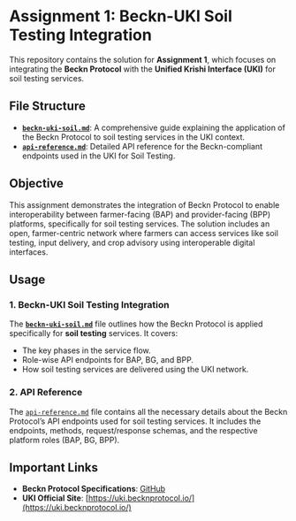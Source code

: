 # Assignment 1: Beckn-UKI Soil Testing Integration

This repository contains the solution for **Assignment 1**, which focuses on integrating the **Beckn Protocol** with the **Unified Krishi Interface (UKI)** for soil testing services.

## File Structure

-   **[`beckn-uki-soil.md`](./beckn-uki-soil.md)**: A comprehensive guide explaining the application of the Beckn Protocol to soil testing services in the UKI context.
-   **[`api-reference.md`](./api-reference.md)**: Detailed API reference for the Beckn-compliant endpoints used in the UKI for Soil Testing.

## Objective

This assignment demonstrates the integration of Beckn Protocol to enable interoperability between farmer-facing (BAP) and provider-facing (BPP) platforms, specifically for soil testing services. The solution includes an open, farmer-centric network where farmers can access services like soil testing, input delivery, and crop advisory using interoperable digital interfaces.

## Usage

### 1. **Beckn-UKI Soil Testing Integration**

The **[`beckn-uki-soil.md`](./beckn-uki-soil.md)** file outlines how the Beckn Protocol is applied specifically for **soil testing** services. It covers:

-   The key phases in the service flow.
-   Role-wise API endpoints for BAP, BG, and BPP.
-   How soil testing services are delivered using the UKI network.

### 2. **API Reference**

The [`api-reference.md`](./api-reference.md) file contains all the necessary details about the Beckn Protocol’s API endpoints used for soil testing services. It includes the endpoints, methods, request/response schemas, and the respective platform roles (BAP, BG, BPP).

## Important Links

-   **Beckn Protocol Specifications**: [GitHub](https://github.com/beckn/protocol-specifications)
-   **UKI Official Site**: [https://uki.becknprotocol.io/](https://uki.becknprotocol.io/)
